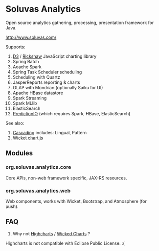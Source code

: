 # Soluvas Analytics

Open source analytics gathering, processing, presentation framework for Java.

http://www.soluvas.com/

Supports:

1. [D3](http://d3js.org/) / [Rickshaw](http://code.shutterstock.com/rickshaw/) JavaScript charting library
2. Spring Batch
3. Aoache Spark
4. Spring Task Scheduler scheduling
5. Scheduling with Quartz
6. JasperReports reporting & charts
7. OLAP with Mondrian (optionally Saiku for UI)
8. Apache HBase datastore
9. Spark Streaming
10. Spark MLlib
11. ElasticSearch
12. [PredictionIO](http://prediction.io/) (which requires Spark, HBase, ElasticSearch) 

See also:

1. [Cascading](http://www.cascading.org/) includes: Lingual, Pattern
2. [Wicket chart.js](http://pingunaut.com/wicket-chartjs/)

## Modules

### org.soluvas.analytics.core

Core APIs, non-web framework specific, JAX-RS resources.

### org.soluvas.analytics.web

Web components, works with Wicket, Bootstrap, and Atmosphere (for push).

## FAQ

1. Why not [Highcharts](http://www.highcharts.com/) / [Wicked Charts](https://code.google.com/p/wicked-charts/) ?

Highcharts is not compatible with Eclipse Public License. :(
